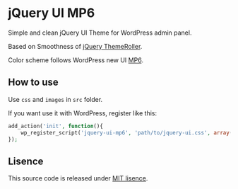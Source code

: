# jQuery UI MP6

Simple and clean jQuery UI Theme for WordPress admin panel.

Based on Smoothness of [jQuery ThemeRoller](http://jqueryui.com/themeroller/#!).

Color scheme follows WordPress new UI [MP6](http://wordpress.org/news/2013/12/parker/).

## How to use

Use `css` and `images` in `src` folder.

If you want use it with WordPress, register like this:

```php  
add_action('init', function(){  
    wp_register_script('jquery-ui-mp6', 'path/to/jquery-ui.css', array(), '1.0');  
});  
```

## Lisence

This source code is released under [MIT lisence](http://opensource.org/licenses/mit-license.php).
